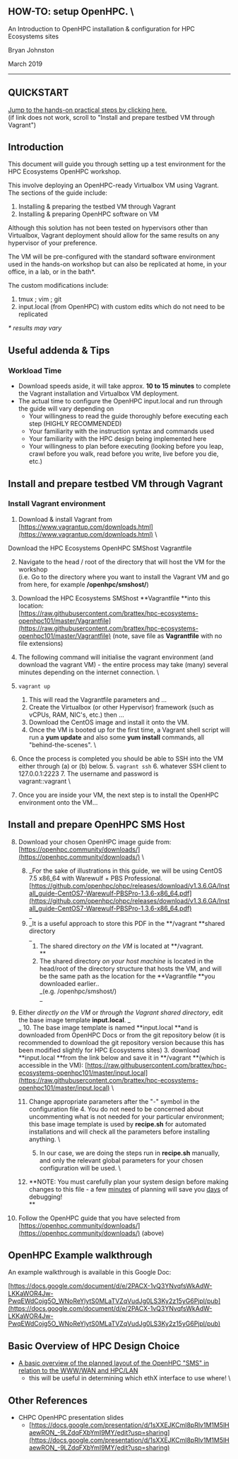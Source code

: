 ## **HOW-TO: setup OpenHPC.** \
An Introduction to OpenHPC installation & configuration for HPC Ecosystems sites

Bryan Johnston

March 2019



---



## QUICKSTART

[Jump to the hands-on practical steps by clicking here.](#bookmark=id.r5m2h0l5cm7x) \
(if link does not work, scroll to "Install and prepare testbed VM through Vagrant")


## Introduction

This document will guide you through setting up a test environment for the HPC Ecosystems OpenHPC workshop.

This involve deploying an OpenHPC-ready Virtualbox VM using Vagrant. The sections of the guide include:



1. Installing & preparing the testbed VM through Vagrant
2. Installing & preparing OpenHPC software on VM

Although this solution has not been tested on hypervisors other than Virtualbox, Vagrant deployment should allow for the same results on any hypervisor of your preference.

The VM will be pre-configured with the standard software environment used in the hands-on workshop but can also be replicated at home, in your office, in a lab, or in the bath*.

The custom modifications include:



1. tmux ; vim ; git 
2. input.local (from OpenHPC) with custom edits which do not need to be replicated

_* results may vary_


## Useful addenda & Tips


### Workload Time



*   Download speeds aside, it will take approx. **10 to 15 minutes** to complete the Vagrant installation and Virtualbox VM deployment.
*   The actual time to configure the OpenHPC input.local and run through the guide will vary depending on
    *   Your willingness to read the guide thoroughly before executing each step (HIGHLY RECOMMENDED)
    *   Your familiarity with the instruction syntax and commands used
    *   Your familiarity with the HPC design being implemented here
    *   Your willingness to plan before executing (looking before you leap, crawl before you walk, read before you write, live before you die, etc.)


## Install and prepare testbed VM through Vagrant


### Install Vagrant environment



1. Download & install Vagrant from [https://www.vagrantup.com/downloads.html](https://www.vagrantup.com/downloads.html) \


Download the HPC Ecosystems OpenHPC SMShost Vagrantfile



2. Navigate to the head / root of the directory that will host the VM for the workshop  \
(i.e. Go to the directory where you want to install the Vagrant VM and go from here, for example **/openhpc/smshost/**)
3. Download the HPC Ecosystems SMShost **Vagrantfile **into this location: \
[https://raw.githubusercontent.com/brattex/hpc-ecosystems-openhpc101/master/Vagrantfile](https://raw.githubusercontent.com/brattex/hpc-ecosystems-openhpc101/master/Vagrantfile) (note, save file as **Vagrantfile** with no file extensions)
4. The following command will initialise the vagrant environment (and download the vagrant VM) - the entire process may take (many) several minutes depending on the internet connection. \

5. `vagrant up`
    1. This will read the Vagrantfile parameters and ...
    2. Create the Virtualbox (or other Hypervisor) framework (such as vCPUs, RAM, NIC's, etc.) then ...
    3. Download the CentOS image and install it onto the VM. 
    4. Once the VM is booted up for the first time, a Vagrant shell script will run a **yum update** and also some **yum install** commands, all "behind-the-scenes". \

6. Once the process is completed you should be able to SSH into the VM either through (a) or (b) below.
    5. `vagrant ssh`
    6. whatever SSH client to 127.0.0.1:2223
    7. The username and password is \
vagrant::vagrant \

7. Once you are inside your VM, the next step is to install the OpenHPC environment onto the VM...


## Install and prepare OpenHPC SMS Host



8. Download your chosen OpenHPC image guide from: \
[https://openhpc.community/downloads/](https://openhpc.community/downloads/) \

    8. _For the sake of illustrations in this guide, we will be using CentOS 7.5 x86_64 with Warewulf + PBS Professional. \
[https://github.com/openhpc/ohpc/releases/download/v1.3.6.GA/Install_guide-CentOS7-Warewulf-PBSPro-1.3.6-x86_64.pdf](https://github.com/openhpc/ohpc/releases/download/v1.3.6.GA/Install_guide-CentOS7-Warewulf-PBSPro-1.3.6-x86_64.pdf) \
_
    9. _It is a useful approach to store this PDF in the **/vagrant **shared directory \
_
        1. The shared directory _on the VM_ is located at **/vagrant. \
**
        2. The shared directory _on your host machine_ is located in the head/root of the directory structure that hosts the VM, and will be the same path as the location for the **Vagrantfile **you downloaded earlier.. \
_(e.g. /openhpc/smshost/) \
_
9. Either _directly on the VM_ or _through the Vagrant shared directory_, edit the base image template **input.local**. _ \
_
    10. The base image template is named **input.local **and is downloaded from OpenHPC Docs or from the git repository below (it is recommended to download the git repository version because this has been modified slightly for HPC Ecosystems sites)
        3. download **input.local **from the link below and save it in **/vagrant **(which is accessible in the VM): [https://raw.githubusercontent.com/brattex/hpc-ecosystems-openhpc101/master/input.local](https://raw.githubusercontent.com/brattex/hpc-ecosystems-openhpc101/master/input.local) \

    11. Change appropriate parameters after the "-" symbol in the configuration file
        4. You do not need to be concerned about uncommenting what is not needed for your particular environment; this base image template is used by **recipe.sh** for automated installations and will check all the parameters before installing anything. \

        5. In our case, we are doing the steps run in **recipe.sh** manually, and only the relevant global parameters for your chosen configuration will be used. \

    12. **NOTE: You must carefully plan your system design before making changes to this file - a few <span style="text-decoration:underline;">minutes</span> of planning will save you <span style="text-decoration:underline;">days</span> of debugging! \
**
10. Follow the OpenHPC guide that you have selected from [https://openhpc.community/downloads/](https://openhpc.community/downloads/) (above)




## OpenHPC Example walkthrough

An example walkthrough is available in this Google Doc:

[https://docs.google.com/document/d/e/2PACX-1vQ3YNvqfsWkAdW-LKKaWOR4Jw-PwqEWdCojg5O_WNoReYlytS0MLaTVZqVudJg0LS3Ky2z15yG6Pjpl/pub](https://docs.google.com/document/d/e/2PACX-1vQ3YNvqfsWkAdW-LKKaWOR4Jw-PwqEWdCojg5O_WNoReYlytS0MLaTVZqVudJg0LS3Ky2z15yG6Pjpl/pub)


## Basic Overview of HPC Design Choice



*   [A basic overview of the planned layout of the OpenHPC "SMS" in relation to the WWW/WAN and HPC/LAN](https://docs.google.com/drawings/d/1dLHmKsdG1V1BkKHcwAN7WEJpGx49unMi7xDwe-L4FnQ/edit?usp=sharing)
    *   this will be useful in determining which ethX interface to use where! \



## Other References



*   CHPC OpenHPC presentation slides
    *   [https://docs.google.com/presentation/d/1sXXEJKCml8pRlv1M1M5lHaewRON_-9LZdqFXbYmI9MY/edit?usp=sharing](https://docs.google.com/presentation/d/1sXXEJKCml8pRlv1M1M5lHaewRON_-9LZdqFXbYmI9MY/edit?usp=sharing)
